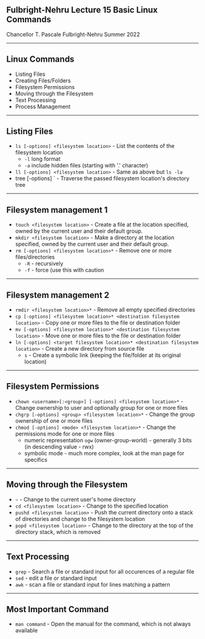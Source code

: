 ## Fulbright-Nehru Lecture 15 Basic Linux Commands

Chancellor T. Pascale
Fulbright-Nehru
Summer 2022

-------------------------------
## Linux Commands

- Listing Files
- Creating Files/Folders
- Filesystem Permissions
- Moving through the Filesystem
- Text Processing
- Process Management

-------------------------------
## Listing Files

- `ls [-options] <filesystem location>` - List the contents of the filesystem location
    - `-l` long format
    - `-a` include hidden files (starting with '.' character)
- `ll [-options] <filesystem location>` - Same as above but `ls -la`
- tree [-options] <filesystem location>` - Traverse the passed filesystem location's directory tree

-------------------------------
## Filesystem management 1

- `touch <filesystem location>` - Create a file at the location specified, owned by the current user and their default group.
- `mkdir <filesystem location>` - Make a directory at the location specified, owned by the current user and their default group.
- `rm [-options] <filesystem location>*` - Remove one or more files/directories
    - `-R` - recursively
    - `-f` - force (use this with caution

-------------------------------
## Filesystem management 2

- `rmdir <filesystem location>*` - Remove all empty specified directories
- `cp [-options] <filesystem location>* <destination filesystem location>` - Copy one or more files to the file or destination folder
- `mv [-options] <filesystem location>* <destination filesystem location>` - Move one or more files to the file or destination folder
- `ln [-options] <target filesystem location>* <destination filesystem location>` - Create a new directory from source file
    - `s` - Create a symbolic link (keeping the file/folder at its original location)

-------------------------------
## Filesystem Permissions

- `chown <username>[:<group>] [-options] <filesystem location>*` - Change ownership to user and optionally group for one or more files
- `chgrp [-options] <group> <filesystem location>*` - Change the group ownership of one or more files
- `chmod [-options] <mode> <filesystem location>*` - Change the permissions mode for one or more files
    - numeric representation `ogw` (owner-group-world) - generally 3 bits (in descending value - rwx)
    - symbolic mode - much more complex, look at the man page for specifics

-------------------------------
## Moving through the Filesystem

- `~` - Change to the current user's home directory
- `cd <filesystem location>` - Change to the specified location
- `pushd <filesystem location>` - Push the current directory onto a stack of directories and change to the filesystem location
- `popd <filesystem location>` - Change to the directory at the top of the directory stack, which is removed

-------------------------------
## Text Processing

- `grep` - Search a file or standard input for all occurences of a regular file
- `sed` - edit a file or standard input
- `awk` - scan a file or standard input for lines matching a pattern

-------------------------------
## Most Important Command

- `man command` - Open the manual for the command, which is not always available

